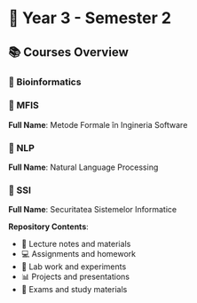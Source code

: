 # 📖 Year 3 - Semester 2

## 📚 Courses Overview

### 📂 Bioinformatics

### 📂 MFIS
**Full Name**: Metode Formale în Ingineria Software

### 📂 NLP
**Full Name**: Natural Language Processing

### 📂 SSI
**Full Name**: Securitatea Sistemelor Informatice


**Repository Contents**:
- 📄 Lecture notes and materials
- 💻 Assignments and homework
- 🔬 Lab work and experiments
- 📊 Projects and presentations
- 📝 Exams and study materials

